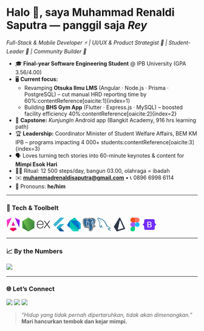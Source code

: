 <!-- GitHub Profile README – Muhammad Renaldi Saputra (Rey) -->

<h1 align="left">Halo 👋, saya <strong>Muhammad Renaldi Saputra</strong> — panggil saja <em>Rey</em></h1>

<p align="left">
  <em>Full-Stack & Mobile Developer ⚡ | UI/UX & Product Strategist 🎨 | Student-Leader 🤝 | Community Builder 🌱</em>
</p>

- 🎓 **Final-year Software Engineering Student** @ IPB University (GPA 3.56/4.00)  
- 🖥️ **Current focus:**  
  - Revamping **Otsuka Ilmu LMS** (Angular · Node.js · Prisma · PostgreSQL) – cut manual HRD reporting time by 60%:contentReference[oaicite:1]{index=1}  
  - Building **BHS Gym App** (Flutter · Express.js · MySQL) – boosted facility efficiency 40%:contentReference[oaicite:2]{index=2}  
- 🚀 **Capstone:** *KunjungIn* Android app (Bangkit Academy, 916 hrs learning path)  
- 🏆 **Leadership:** Coordinator Minister of Student Welfare Affairs, BEM KM IPB – programs impacting 4 000+ students:contentReference[oaicite:3]{index=3}  
- 🗣️ Loves turning tech stories into 60-minute keynotes & content for **Mimpi Esok Hari**  
- 🏃‍♂️ Ritual: 12 500 steps/day, bangun 03.00, olahraga = ibadah  
- ✉️ **muhammadrenaldisaputra@gmail.com** • 📞 0896 6998 6114  
- 💬 Pronouns: **he/him**

---

### 🔧 Tech & Toolbelt
<p align="left">
  <img src="https://raw.githubusercontent.com/devicons/devicon/master/icons/angular/angular-original.svg" width="36"/>
  <img src="https://raw.githubusercontent.com/devicons/devicon/master/icons/nodejs/nodejs-original.svg" width="36"/>
  <img src="https://raw.githubusercontent.com/devicons/devicon/master/icons/express/express-original.svg" width="36"/>
  <img src="https://raw.githubusercontent.com/devicons/devicon/master/icons/flutter/flutter-original.svg" width="36"/>
  <img src="https://raw.githubusercontent.com/devicons/devicon/master/icons/dart/dart-original.svg" width="36"/>
  <img src="https://raw.githubusercontent.com/devicons/devicon/master/icons/postgresql/postgresql-original.svg" width="36"/>
  <img src="https://raw.githubusercontent.com/devicons/devicon/master/icons/mysql/mysql-original.svg" width="36"/>
  <img src="https://raw.githubusercontent.com/devicons/devicon/master/icons/prisma/prisma-original.svg" width="36"/>
  <img src="https://raw.githubusercontent.com/devicons/devicon/master/icons/figma/figma-original.svg" width="36"/>
  <img src="https://raw.githubusercontent.com/devicons/devicon/master/icons/bootstrap/bootstrap-plain.svg" width="36"/>
</p>

---

### 📈 By the Numbers
<!-- Ganti YOUR_GITHUB_USERNAME -->
<p align="left">
  <img src="https://streak-stats.demolab.com?user=▢YOUR_GITHUB_USERNAME▢&theme=dark" />
</p>

---

### 🌐 Let’s Connect
<p align="left">
  <a href="https://www.linkedin.com/in/muhammadrenaldisaputra-8a7882148" target="_blank"><img src="https://raw.githubusercontent.com/rahuldkjain/github-profile-readme-generator/master/src/images/icons/Social/linked-in-alt.svg" width="35"/></a>
  <a href="https://instagram.com/mrenaldisaputra____" target="_blank"><img src="https://raw.githubusercontent.com/rahuldkjain/github-profile-readme-generator/master/src/images/icons/Social/instagram.svg" width="35"/></a>
  <a href="mailto:muhammadrenaldisaputra@gmail.com" target="_blank"><img src="https://raw.githubusercontent.com/simple-icons/simple-icons/develop/icons/gmail.svg" width="35"/></a>
  <!-- Tambah platform lain bila perlu -->
</p>

> *“Hidup yang tidak pernah dipertaruhkan, tidak akan dimenangkan.”*  
> **Mari hancurkan tembok dan kejar mimpi.**

